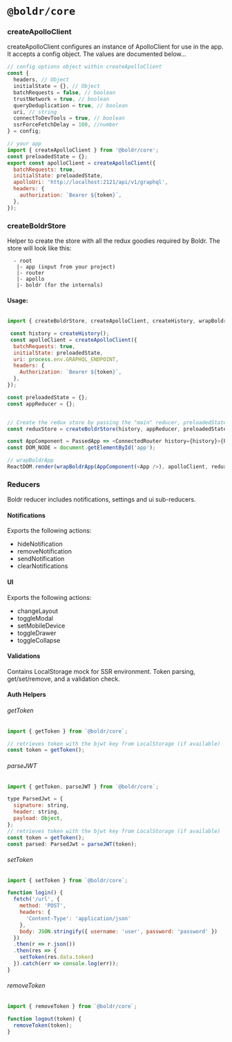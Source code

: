 # `@boldr/core`


### createApolloClient

createApolloClient configures an instance of ApolloClient for use in the app. It accepts a config object.
The values are documented below...


```javascript
// config options object within createApolloClient
const {
  headers, // Object
  initialState = {}, // Object
  batchRequests = false, // boolean
  trustNetwork = true, // boolean
  queryDeduplication = true, // boolean
  uri, // string
  connectToDevTools = true, // boolean
  ssrForceFetchDelay = 100, //number
} = config;

// your app
import { createApolloClient } from '@boldr/core';
const preloadedState = {};
export const apolloClient = createApolloClient({
  batchRequests: true,
  initialState: preloadedState,
  apolloUri: 'http://localhost:2121/api/v1/graphql',
  headers: {
    authorization: `Bearer ${token}`,
  },
});
```

### createBoldrStore
Helper to create the store with all the redux goodies required by Boldr.
The store will look like this:    
```
  - root
   |- app (input from your project)
   |- router
   |- apollo
   |- boldr (for the internals)
```

#### Usage:


```javascript

import { createBoldrStore, createApolloClient, createHistory, wrapBoldrApp } from '@boldr/core';

 const history = createHistory();
 const apolloClient = createApolloClient({
  batchRequests: true,
  initialState: preloadedState,
  uri: process.env.GRAPHQL_ENDPOINT,
  headers: {
    Authorization: `Bearer ${token}`,
  },
});

const preloadedState = {};
const appReducer = {};


// Create the redux store by passing the "main" reducer, preloadedState, and the Apollo Client
const reduxStore = createBoldrStore(history, appReducer, preloadedState, apolloClient);

const AppComponent = PassedApp => <ConnectedRouter history={history}>{PassedApp}</ConnectedRouter>;
const DOM_NODE = document.getElementById('app');

// wrapBoldrApp
ReactDOM.render(wrapBoldrApp(AppComponent(<App />), apolloClient, reduxStore), DOM_NODE);
```

### Reducers

Boldr reducer includes notifications, settings and ui sub-reducers.

#### Notifications
Exports the following actions:

- hideNotification    
- removeNotification   
- sendNotification   
- clearNotifications   

#### UI
Exports the following actions:

- changeLayout
- toggleModal
- setMobileDevice
- toggleDrawer
- toggleCollapse



#### Validations


Contains LocalStorage mock for SSR environment. Token parsing, get/set/remove, and a validation check.


#### Auth Helpers

###### getToken

```javascript
import { getToken } from `@boldr/core`;

// retrieves token with the bjwt key from LocalStorage (if available)
const token = getToken();
```

###### parseJWT

```javascript
import { getToken, parseJWT } from `@boldr/core`;

type ParsedJwt = {
  signature: string,
  header: string,
  payload: Object,
};
// retrieves token with the bjwt key from LocalStorage (if available)
const token = getToken();
const parsed: ParsedJwt = parseJWT(token);

```

###### setToken

```javascript
import { setToken } from `@boldr/core`;

function login() {
  fetch('/url', {
    method: 'POST',
    headers: {
      'Content-Type': 'application/json'
    },
    body: JSON.stringify({ username: 'user', password: 'password' })
  })
  .then(r => r.json())
  .then(res => {
    setToken(res.data.token)
  }).catch(err => console.log(err));
}
```

###### removeToken

```javascript
import { removeToken } from `@boldr/core`;

function logout(token) {
  removeToken(token);
}
```
